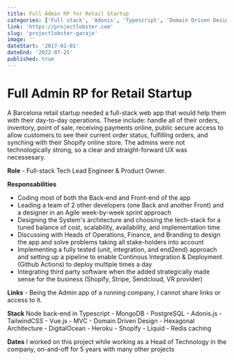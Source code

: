 ```yaml
---
title: Full Admin RP for Retail Startup
categories: ['Full stack', 'Adonis', 'Typescript', 'Domain Driven Design']
link: 'https://projectlobster.com'
slug: 'projectlobster-garaje'
image: ''
dateStart: '2017-01-01'
dateEnd: '2022-07-25'
published: true
---
```


# Full Admin RP for Retail Startup

A Barcelona retail startup needed a full-stack web app that would help them with their day-to-day operations. These include: handle all of their orders, inventory, point of sale, receiving payments online, public secure access to allow customers to see their current order status, fulfilling orders, and synching with their Shopify online store. The admins were not technologically strong, so a clear and straight-forward UX was necessesary.

**Role** - Full-stack Tech Lead Engineer & Product Owner.

**Responsabilities**

- Coding most of both the Back-end and Front-end of the app
- Leading a team of 2 other developers (one Back and another Front) and a designer in an Agile week-by-week sprint approach
- Designing the System's architecture and choosing the tech-stack for a tuned balance of cost, scalability, availability, and implementation time
- Discussing with Heads of Operations, Finance, and Branding to design the app and solve problems taking all stake-holders into account
- Implementing a fully tested (unit, integration, and end2end) approach and setting up a pipeline to enable Continous Integration & Deployment (Github Actions) to deploy multiple times a day
- Integrating third party software when the added strategically made sense for the business (Shopify, Stripe, Sendcloud, VR provider)

**Links** - Being the Admin app of a running company, I cannot share links or access to it.

**Stack** Node back-end in Typescript - MongoDB - PostgreSQL - Adonis.js - TailwindCSS - Vue.js - MVC - Domain Driven Design - Hexagonal Architecture - DigitalOcean - Heroku - Shopify - Liquid - Redis caching

**Dates** I worked on this project while working as a Head of Technology in the company, on-and-off for 5 years with many other projects
